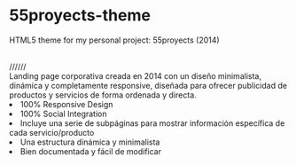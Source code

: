 # 55proyects-theme
HTML5 theme for my personal project: 55proyects (2014)

<br>
//////<br>
Landing page corporativa creada en 2014 con un diseño minimalista, dinámica y completamente responsive, diseñada para ofrecer publicidad de productos y servicios de forma ordenada y directa.

<li>100% Responsive Design</li>
<li>100% Social Integration</li>
<li>Incluye una serie de subpáginas para mostrar información específica de cada servicio/producto</li>
 <li>Una estructura dinámica y minimalista</li>
<li>Bien documentada y fácil de modificar</li>
